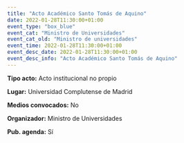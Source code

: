 ---
title: "Acto Académico Santo Tomás de Aquino"
date: 2022-01-28T11:30:00+01:00
event_type: "box_blue" 
event_cat: "Ministro de Universidades"
event_cat_old: "Ministro de universidades"
event_time: 2022-01-28T11:30:00+01:00
event_desc_date: 2022-01-28T11:30:00+01:00
event_desc_info: "Acto Académico Santo Tomás de Aquino"
---<p class="card-light list_schedule_description"><b>Tipo acto:</b> Acto institucional no propio
</p><p class="card-light list_schedule_description"><b>Lugar:</b> Universidad Complutense de Madrid
</p><p class="card-light list_schedule_description"><b>Medios convocados:</b> No
</p><p class="card-light list_schedule_description"><b>Organizador:</b> Ministro de Universidades </p><p class="card-light list_schedule_description"><b>Pub. agenda:</b> Sí
</p>